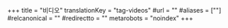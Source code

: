 +++
title = "비디오"
translationKey = "tag-videos"
#url = ""
#aliases = [""]
#relcanonical = ""
#redirectto = ""
metarobots = "noindex"
+++

